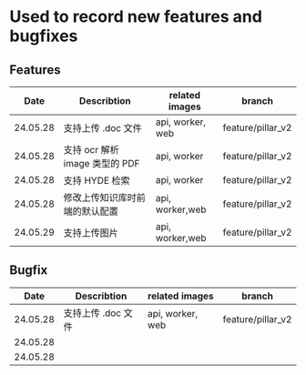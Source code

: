 # Used to record new features and bugfixes

## Features

| Date | Describtion | related images | branch |
| ---- | ----------- | ---- | ---- |
| 24.05.28  | 支持上传 .doc 文件     | api, worker, web | feature/pillar_v2 |
| 24.05.28  | 支持 ocr 解析 image 类型的 PDF   |  api, worker | feature/pillar_v2 |
| 24.05.28  | 支持 HYDE 检索  |  api, worker  | feature/pillar_v2 |
| 24.05.28  | 修改上传知识库时前端的默认配置  |  api, worker,web  | feature/pillar_v2 |
| 24.05.29  | 支持上传图片  |  api, worker,web  | feature/pillar_v2 |



##  Bugfix

| Date | Describtion | related images | branch |
| ---- | ----------- | ---- | ---- |
| 24.05.28  | 支持上传 .doc 文件  | api, worker, web | feature/pillar_v2 |
| 24.05.28  |                   |      |  |
| 24.05.28  |             |      |  |

